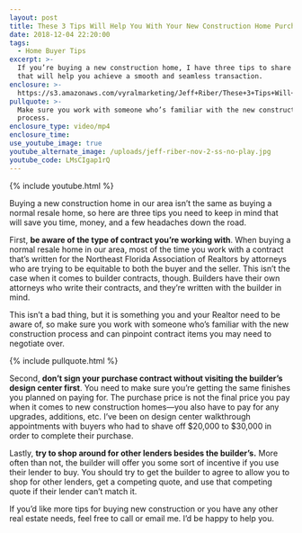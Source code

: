 ```yaml
---
layout: post
title: These 3 Tips Will Help You With Your New Construction Home Purchase
date: 2018-12-04 22:20:00
tags:
  - Home Buyer Tips
excerpt: >-
  If you’re buying a new construction home, I have three tips to share with you
  that will help you achieve a smooth and seamless transaction.
enclosure: >-
  https://s3.amazonaws.com/vyralmarketing/Jeff+Riber/These+3+Tips+Will+Help+You+With+Your+New+Construction+Home+Purchase.mp4
pullquote: >-
  Make sure you work with someone who’s familiar with the new construction
  process.
enclosure_type: video/mp4
enclosure_time:
use_youtube_image: true
youtube_alternate_image: /uploads/jeff-riber-nov-2-ss-no-play.jpg
youtube_code: LMsCIgap1rQ
---
```


{% include youtube.html %}

Buying a new construction home in our area isn’t the same as buying a normal resale home, so here are three tips you need to keep in mind that will save you time, money, and a few headaches down the road.

First, **be aware of the type of contract you’re working with**. When buying a normal resale home in our area, most of the time you work with a contract that’s written for the Northeast Florida Association of Realtors by attorneys who are trying to be equitable to both the buyer and the seller. This isn’t the case when it comes to builder contracts, though. Builders have their own attorneys who write their contracts, and they’re written with the builder in mind.

This isn’t a bad thing, but it is something you and your Realtor need to be aware of, so make sure you work with someone who’s familiar with the new construction process and can pinpoint contract items you may need to negotiate over.

{% include pullquote.html %}

Second, **don’t sign your purchase contract without visiting the builder’s design center first**. You need to make sure you’re getting the same finishes you planned on paying for. The purchase price is not the final price you pay when it comes to new construction homes—you also have to pay for any upgrades, additions, etc. I’ve been on design center walkthrough appointments with buyers who had to shave off $20,000 to $30,000 in order to complete their purchase.

Lastly, **try to shop around for other lenders besides the builder’s.** More often than not, the builder will offer you some sort of incentive if you use their lender to buy. You should try to get the builder to agree to allow you to shop for other lenders, get a competing quote, and use that competing quote if their lender can’t match it.

If you’d like more tips for buying new construction or you have any other real estate needs, feel free to call or email me. I’d be happy to help you.